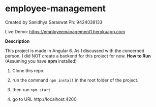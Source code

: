 # employee-management
Created by Sanidhya Saraswat
Ph: 9424038133

Live Demo: https://employeemanagement1.herokuapp.com

**Description**

This project is made in Angular 6. As I  discussed with the concerned person, I did NOT create a backend for this project for now.
**How to Run**
(Assuming you have **npm** installed)

1) Clone this repo.

2) run the command `npm install` in the root folder of the project.

3) then run `npm start`

4) go to  URL http://localhost:4200
